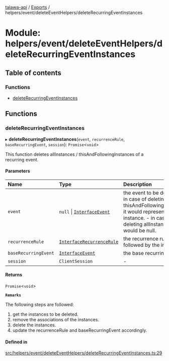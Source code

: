 [talawa-api](../README.md) / [Exports](../modules.md) / helpers/event/deleteEventHelpers/deleteRecurringEventInstances

# Module: helpers/event/deleteEventHelpers/deleteRecurringEventInstances

## Table of contents

### Functions

- [deleteRecurringEventInstances](helpers_event_deleteEventHelpers_deleteRecurringEventInstances.md#deleterecurringeventinstances)

## Functions

### deleteRecurringEventInstances

▸ **deleteRecurringEventInstances**(`event`, `recurrenceRule`, `baseRecurringEvent`, `session`): `Promise`\<`void`\>

This function deletes allInstances / thisAndFollowingInstances of a recurring event.

#### Parameters

| Name | Type | Description |
| :------ | :------ | :------ |
| `event` | ``null`` \| [`InterfaceEvent`](../interfaces/models_Event.InterfaceEvent.md) | the event to be deleted: - in case of deleting thisAndFollowingInstances, it would represent this instance. - in case of deleting allInstances, it would be null. |
| `recurrenceRule` | [`InterfaceRecurrenceRule`](../interfaces/models_RecurrenceRule.InterfaceRecurrenceRule.md) | the recurrence rule followed by the instances. |
| `baseRecurringEvent` | [`InterfaceEvent`](../interfaces/models_Event.InterfaceEvent.md) | the base recurring event. |
| `session` | `ClientSession` | - |

#### Returns

`Promise`\<`void`\>

**`Remarks`**

The following steps are followed:
1. get the instances to be deleted.
2. remove the associations of the instances.
3. delete the instances.
4. update the recurrenceRule and baseRecurringEvent accordingly.

#### Defined in

[src/helpers/event/deleteEventHelpers/deleteRecurringEventInstances.ts:29](https://github.com/PalisadoesFoundation/talawa-api/blob/53234da/src/helpers/event/deleteEventHelpers/deleteRecurringEventInstances.ts#L29)
